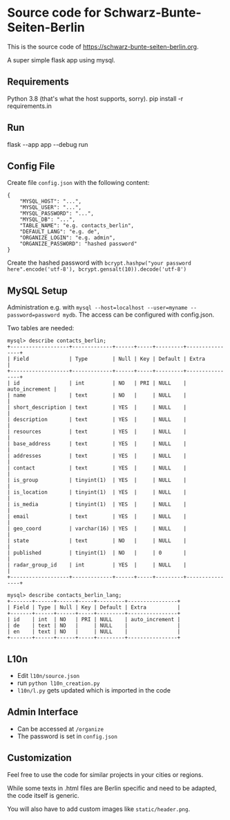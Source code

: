 # Source code for Schwarz-Bunte-Seiten-Berlin

This is the source code of https://schwarz-bunte-seiten-berlin.org.

A super simple flask app using mysql.


## Requirements

Python 3.8 (that's what the host supports, sorry).
pip install -r requirements.in

## Run

flask --app app --debug run

## Config File

Create file `config.json` with the following content:

```
{
    "MYSQL_HOST": "...",
    "MYSQL_USER": "...",
    "MYSQL_PASSWORD": "...",
    "MYSQL_DB": "...",
    "TABLE_NAME": "e.g. contacts_berlin",
    "DEFAULT_LANG": "e.g. de",
    "ORGANIZE_LOGIN": "e.g. admin",
    "ORGANIZE_PASSWORD": "hashed password"
}
```

Create the hashed password with
`bcrypt.hashpw("your password here".encode('utf-8'), bcrypt.gensalt(10)).decode('utf-8')`

## MySQL Setup

Administration e.g. with `mysql --host=localhost --user=myname --password=password mydb`.
The access can be configured with config.json.

Two tables are needed:

```
mysql> describe contacts_berlin;
+-------------------+-------------+------+-----+---------+----------------+
| Field             | Type        | Null | Key | Default | Extra          |
+-------------------+-------------+------+-----+---------+----------------+
| id                | int         | NO   | PRI | NULL    | auto_increment |
| name              | text        | NO   |     | NULL    |                |
| short_description | text        | YES  |     | NULL    |                |
| description       | text        | YES  |     | NULL    |                |
| resources         | text        | YES  |     | NULL    |                |
| base_address      | text        | YES  |     | NULL    |                |
| addresses         | text        | YES  |     | NULL    |                |
| contact           | text        | YES  |     | NULL    |                |
| is_group          | tinyint(1)  | YES  |     | NULL    |                |
| is_location       | tinyint(1)  | YES  |     | NULL    |                |
| is_media          | tinyint(1)  | YES  |     | NULL    |                |
| email             | text        | YES  |     | NULL    |                |
| geo_coord         | varchar(16) | YES  |     | NULL    |                |
| state             | text        | NO   |     | NULL    |                |
| published         | tinyint(1)  | NO   |     | 0       |                |
| radar_group_id    | int         | YES  |     | NULL    |                |
+-------------------+-------------+------+-----+---------+----------------+

mysql> describe contacts_berlin_lang;
+-------+------+------+-----+---------+----------------+
| Field | Type | Null | Key | Default | Extra          |
+-------+------+------+-----+---------+----------------+
| id    | int  | NO   | PRI | NULL    | auto_increment |
| de    | text | NO   |     | NULL    |                |
| en    | text | NO   |     | NULL    |                |
+-------+------+------+-----+---------+----------------+
```

## L10n

* Edit `l10n/source.json`
* run `python l10n_creation.py`
* `l10n/l.py` gets updated which is imported in the code

## Admin Interface

* Can be accessed at `/organize`
* The password is set in `config.json`

## Customization

Feel free to use the code for similar projects in your cities or regions.

While some texts in .html files are Berlin specific and need to be adapted, the code itself is generic.

You will also have to add custom images like `static/header.png`.
